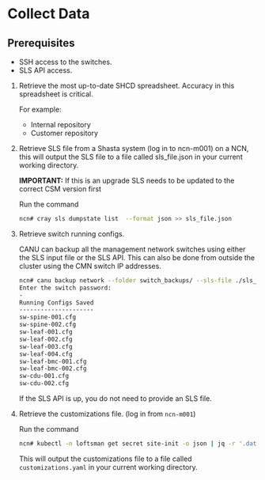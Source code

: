 # Collect Data 

## Prerequisites 

- SSH access to the switches.
- SLS API access.

1. Retrieve the most up-to-date SHCD spreadsheet. Accuracy in this spreadsheet is critical.

    For example:
    - Internal repository
    - Customer repository

1. Retrieve SLS file from a Shasta system (log in to ncn-m001) on a NCN, this will output the SLS file to a file called sls_file.json in your current working directory.

    **IMPORTANT:** If this is an upgrade SLS needs to be updated to the correct CSM version first

    Run the command  

    ```bash
    ncn# cray sls dumpstate list  --format json >> sls_file.json   
    ```

1. Retrieve switch running configs.

    CANU can backup all the management network switches using either the SLS input file or the SLS API.
    This can also be done from outside the cluster using the CMN switch IP addresses.

    ```bash
    ncn# canu backup network --folder switch_backups/ --sls-file ./sls_input_file_1_2.json
    Enter the switch password:
    -
    Running Configs Saved
    ---------------------
    sw-spine-001.cfg
    sw-spine-002.cfg
    sw-leaf-001.cfg
    sw-leaf-002.cfg
    sw-leaf-003.cfg
    sw-leaf-004.cfg
    sw-leaf-bmc-001.cfg
    sw-leaf-bmc-002.cfg
    sw-cdu-001.cfg
    sw-cdu-002.cfg
    ```

    If the SLS API is up, you do not need to provide an SLS file.

1. Retrieve the customizations file. (log in from `ncn-m001`)

    Run the command  

    ```bash
    ncn# kubectl -n loftsman get secret site-init -o json | jq -r '.data."customizations.yaml"' | base64 -d > customizations.yaml 
    ```

    This will output the customizations file to a file called `customizations.yaml` in your current working directory.
